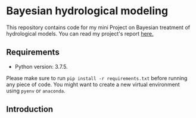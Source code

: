 # Bayesian hydrological modeling

This repository contains code for my mini Project on Bayesian treatment of hydrological models. 
You can read my project's report [here.](https://yannisza.github.io/research/introduction-to-bayesian-hydrological-modelling/)

## Requirements

* Python version: 3.7.5. 

Please make sure to run `pip install -r requirements.txt` before running any piece of code.
You might want to create a new virtual environment using `pyenv` or `anaconda`. 

## Introduction

